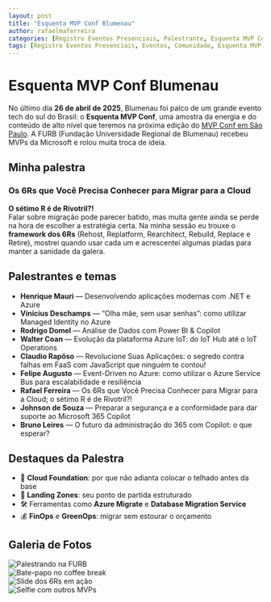 ```yaml
---
layout: post
title: "Esquenta MVP Conf Blumenau"
author: rafaelmaferreira
categories: [Registro Eventos Presenciais, Palestrante, Esquenta MVP Conf Blumenau]
tags: [Registro Eventos Presenciais, Eventos, Comunidade, Esquenta MVP Conf Blumenau]
---
```

# Esquenta MVP Conf Blumenau

No último dia **26 de abril de 2025**, Blumenau foi palco de um grande evento tech do sul do Brasil: o **Esquenta MVP Conf**, uma amostra da energia e do conteúdo de alto nível que teremos na próxima edição do [MVP Conf em São Paulo](https://www.mvpconf.com.br). A FURB (Fundação Universidade Regional de Blumenau) recebeu MVPs da Microsoft e rolou muita troca de ideia.

## Minha palestra

### Os 6Rs que Você Precisa Conhecer para Migrar para a Cloud  
**O sétimo R é de Rivotril?!**  
Falar sobre migração pode parecer batido, mas muita gente ainda se perde na hora de escolher a estratégia certa. Na minha sessão eu trouxe o **framework dos 6Rs** (Rehost, Replatform, Rearchitect, Rebuild, Replace e Retire), mostrei quando usar cada um e acrescentei algumas piadas para manter a sanidade da galera.  

## Palestrantes e temas

- **Henrique Mauri** — Desenvolvendo aplicações modernas com .NET e Azure  
- **Vinicius Deschamps** — “Olha mãe, sem usar senhas”: como utilizar Managed Identity no Azure  
- **Rodrigo Domel** — Análise de Dados com Power BI & Copilot  
- **Walter Coan** — Evolução da plataforma Azure IoT: do IoT Hub até o IoT Operations  
- **Claudio Rapôso** — Revolucione Suas Aplicações: o segredo contra falhas em FaaS com JavaScript que ninguém te contou!  
- **Felipe Augusto** — Event-Driven no Azure: como utilizar o Azure Service Bus para escalabilidade e resiliência  
- **Rafael Ferreira** — Os 6Rs que Você Precisa Conhecer para Migrar para a Cloud; o sétimo R é de Rivotril?!  
- **Johnson de Souza** — Preparar a segurança e a conformidade para dar suporte ao Microsoft 365 Copilot  
- **Bruno Leires** — O futuro da administração do 365 com Copilot: o que esperar?

## Destaques da Palestra

- 🚀 **Cloud Foundation**: por que não adianta colocar o telhado antes da base  
- 🧱 **Landing Zones**: seu ponto de partida estruturado  
- 🛠️ Ferramentas como **Azure Migrate** e **Database Migration Service**  
- 💰 **FinOps** e **GreenOps**: migrar sem estourar o orçamento  

## Galeria de Fotos

![Palestrando na FURB](link-da-foto1.jpg)  
![Bate-papo no coffee break](link-da-foto2.jpg)  
![Slide dos 6Rs em ação](link-da-foto3.jpg)  
![Selfie com outros MVPs](link-da-foto4.jpg)